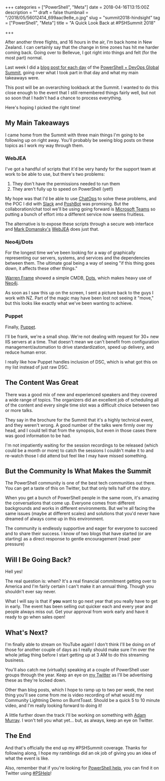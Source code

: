 +++
categories = ["PowerShell", "Meta"]
date = 2018-04-16T13:15:00Z
description = ""
draft = false
thumbnail = "/2018/05/56012414_699aac9e8e_o.jpg"
slug = "summit2018-hindsight"
tag = ["PowerShell", "Meta"]
title = "A Quick Look Back at #PSHSummit 2018"

+++


After another three flights, and 16 hours in the air, I'm back home in New Zealand. I can certainly say that the change in time zones has hit me harder coming back. Going over to Bellevue, I got right into things and felt (for the most part) normal.

Last week I did a [blog post for each day](https://king.geek.nz/tags/#pshsummit) of the [PowerShell + DevOps Global Summit](https://powershelldevopsglobalsummit2018.sched.com/), going over what I took part in that day and what my main takeaways were.

This post will be an overarching lookback at the Summit. I wanted to do this close enough to the event that I still remembered things fairly well, but not so soon that I hadn't had a chance to process everything.

Here's hoping I picked the right time!

## **My Main Takeaways**

I came home from the Summit with three main things I'm going to be following up on right away. You'll probably be seeing blog posts on these topics as I work my way through them.

### **WebJEA**

I've got a handful of scripts that it'd be very handy for the support team at work to be able to use, but there's two problems:

1. They don't have the permissions needed to run them
2. They aren't fully up to speed on PowerShell (yet!)

My hope was that I'd be able to use [ChatOps](https://docs.stackstorm.com/chatops/chatops.html) to solve these problems, and the POC I did with [Slack](https://slack.com/) and [PoshBot](https://github.com/poshbotio/PoshBot) was promising. But the collaboration/chat tool we'll be using going forward is [Microsoft Teams](https://products.office.com/en-us/microsoft-teams/group-chat-software) so putting a bunch of effort into a different service now seems fruitless.

The alternative is to expose these scripts through a secure web interface and [Mark Domansky's](https://twitter.com/markdomansky)  [WebJEA](https://github.com/markdomansky/WebJEA) does just that.

### **Neo4j/Dots**

For the longest time we've been looking for a way of graphically representing our servers, systems, and services and the dependencies between them. The ultimate goal being a way of seeing "if this thing goes down, it affects these other things."

[Warren Frame](https://twitter.com/psCookieMonster) showed a simple CMDB, [Dots](https://github.com/RamblingCookieMonster/Dots), which makes heavy use of [Neo4j](https://neo4j.com/).

As soon as I saw this up on the screen, I sent a picture back to the guys I work with NZ. Part of the magic may have been lost not seeing it "move," but this looks like exactly what we've been wanting to achieve.

### **Puppet**

Finally, [Puppet](https://puppet.com/).

I'll be frank, we're a small shop. We're not dealing with request for 30+ new IIS servers at a time. That doesn't mean we can't benefit from configuration management/automation to drive standardization, speed up delivery, and reduce human error.

I really like how Puppet handles inclusion of DSC, which is what got this on my list instead of just raw DSC.

## **The Content Was Great**

There was a good mix of new and experienced speakers and they covered a wide range of topics. The organizers did an excellent job of scheduling all of the content and every single time slot was a difficult choice between two or more talks.

They say in the brochure for the Summit that it's a highly technical event, and they weren't wrong. A good number of the talks were firmly over my head, and I could tell that from the synopsis, but even in those cases there was good information to be had.

I'm not impatiently waiting for the session recordings to be released (which could be a month or more) to catch the sessions I couldn't make it to and re-watch those I did attend but feel like I may have missed something.

## **But the Community Is What Makes the Summit**

The PowerShell community is one of the best tech communities out there. You can get a taste of this on Twitter, but that only tells half of the story.

When you get a bunch of PowerShell people in the same room, it's amazing the conversations that come up. Everyone comes from different backgrounds and works in different environments. But we're all facing the same issues (maybe at different scales) and solutions that you'd never have dreamed of always come up in this environment.

The community is endlessly supportive and eager for everyone to succeed and to share their success. I know of two blogs that have started (or are starting) as a direct response to gentle encouragement (read: peer pressure)

## **Will I Be Going Back?**

Hell yes!

The real question is: when? It's a real financial commitment getting over to America and I'm fairly certain I can't make it an annual thing. Though you shouldn't ever say never.

What I will say is that if **you** want to go next year that you really have to get in early. The event has been selling out quicker each and every year and people always miss out. Get your approval from work early and have it ready to go when sales open!

## **What's Next?**

I'm finally able to stream on YouTube again! I don't think I'll be doing on of those for another couple of days as I really should make sure I'm over the whole jetlag thing before I start getting up at 3 AM to do this streaming business.

You'll also catch me (virtually) speaking at a couple of PowerShell user groups through the year. Keep an eye on [my Twitter](https://twitter.com/WindosNZ) as I'll be advertising these as they're locked down.

Other than blog posts, which I hope to ramp up to two per week, the next thing you'll see come from me is video recording of what would my Community Lightning Demo on BurntToast. Should be a quick 5 to 10 minute video, and I'm really looking forward to doing it!

A little further down the track I'll be working on something with [Adam Murray](https://twitter.com/muzzar78). I won't tell you what yet… but, as always, keep an eye on Twitter.

## **The End**

And that's officially the end up my #PSHSummit coverage. Thanks for following along, I hope my ramblings did an ok job of giving you an idea of what the event is like.

Also, remember that if you're looking for [PowerShell help](https://king.geek.nz/2018/03/20/pshelp-twitter/), you can find it on Twitter using [#PSHelp](https://twitter.com/search?f=tweets&vertical=default&q=%23pshelp&src=typd)!

